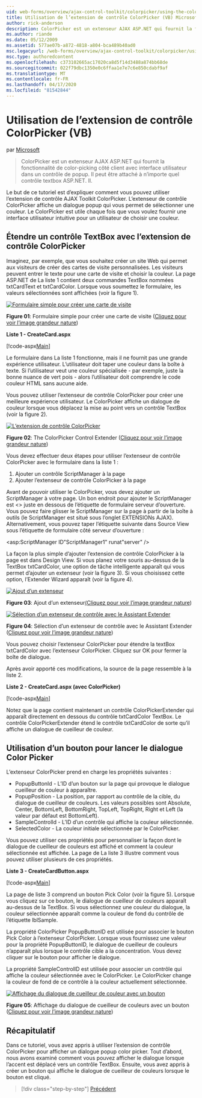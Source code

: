 ```yaml
---
uid: web-forms/overview/ajax-control-toolkit/colorpicker/using-the-colorpicker-control-extender-vb
title: Utilisation de l’extension de contrôle ColorPicker (VB) Microsoft Docs
author: rick-anderson
description: ColorPicker est un extenseur AJAX ASP.NET qui fournit la fonctionnalité de color-picking côté client avec interface utilisateur dans un contrôle de popup. Il peut être attaché à n’importe quel ASP.NET...
ms.author: riande
ms.date: 05/12/2009
ms.assetid: 577ae07b-a872-4818-a804-bca489b40ad0
msc.legacyurl: /web-forms/overview/ajax-control-toolkit/colorpicker/using-the-colorpicker-control-extender-vb
msc.type: authoredcontent
ms.openlocfilehash: c373102665ac17020ca8d5f14d3488a874bb68de
ms.sourcegitcommit: 022f79dbc1350e0c6ffaa1e7e7c6e850cdabf9af
ms.translationtype: MT
ms.contentlocale: fr-FR
ms.lasthandoff: 04/17/2020
ms.locfileid: "81542844"
---
```

# <a name="using-the-colorpicker-control-extender-vb"></a>Utilisation de l’extension de contrôle ColorPicker (VB)

par [Microsoft](https://github.com/microsoft)

> ColorPicker est un extenseur AJAX ASP.NET qui fournit la fonctionnalité de color-picking côté client avec interface utilisateur dans un contrôle de popup. Il peut être attaché à n’importe quel contrôle textbox ASP.NET. Il.

Le but de ce tutoriel est d’expliquer comment vous pouvez utiliser l’extension de contrôle AJAX Toolkit ColorPicker. L’extenseur de contrôle ColorPicker affiche un dialogue popup qui vous permet de sélectionner une couleur. Le ColorPicker est utile chaque fois que vous voulez fournir une interface utilisateur intuitive pour un utilisateur de choisir une couleur.

## <a name="extending-a-textbox-control-with-the-colorpicker-control-extender"></a>Étendre un contrôle TextBox avec l’extension de contrôle ColorPicker

Imaginez, par exemple, que vous souhaitez créer un site Web qui permet aux visiteurs de créer des cartes de visite personnalisées. Les visiteurs peuvent entrer le texte pour une carte de visite et choisir la couleur. La page ASP.NET de La liste 1 contient deux commandes TextBox nommées txtCardText et txtCardColor. Lorsque vous soumettez le formulaire, les valeurs sélectionnées sont affichées (voir la figure 1).

[![Formulaire simple pour créer une carte de visite](using-the-colorpicker-control-extender-vb/_static/image1.jpg)](using-the-colorpicker-control-extender-vb/_static/image1.png)

**Figure 01**: Formulaire simple pour créer une carte de visite ([Cliquez pour voir l’image grandeur nature](using-the-colorpicker-control-extender-vb/_static/image2.png))

**Liste 1 - CreateCard.aspx**

[!code-aspx[Main](using-the-colorpicker-control-extender-vb/samples/sample1.aspx)]

Le formulaire dans La liste 1 fonctionne, mais il ne fournit pas une grande expérience utilisateur. L’utilisateur doit taper une couleur dans la boîte à texte. Si l’utilisateur veut une couleur spécialisée - par exemple, juste la bonne nuance de vert pois - alors l’utilisateur doit comprendre le code couleur HTML sans aucune aide.

Vous pouvez utiliser l’extenseur de contrôle ColorPicker pour créer une meilleure expérience utilisateur. Le ColorPicker affiche un dialogue de couleur lorsque vous déplacez la mise au point vers un contrôle TextBox (voir la figure 2).

[![L’extension de contrôle ColorPicker](using-the-colorpicker-control-extender-vb/_static/image2.jpg)](using-the-colorpicker-control-extender-vb/_static/image3.png)

**Figure 02**: The ColorPicker Control Extender ([Cliquez pour voir l’image grandeur nature](using-the-colorpicker-control-extender-vb/_static/image4.png))

Vous devez effectuer deux étapes pour utiliser l’extenseur de contrôle ColorPicker avec le formulaire dans la liste 1 :

1. Ajouter un contrôle ScriptManager à la page
2. Ajouter l’extenseur de contrôle ColorPicker à la page

Avant de pouvoir utiliser le ColorPicker, vous devez ajouter un ScriptManager à votre page. Un bon endroit pour ajouter le ScriptManager est &lt;&gt; juste en dessous de l’étiquette de formulaire serveur d’ouverture. Vous pouvez faire glisser le ScriptManager sur la page à partir de la boîte à outils (le ScriptManager est situé sous l’onglet EXTENSIONs AJAX). Alternativement, vous pouvez taper l’étiquette suivante dans Source View sous l’étiquette de formulaire côté serveur d’ouverture :

&lt;asp:ScriptManager ID"ScriptManager1" runat"server" /&gt;

La façon la plus simple d’ajouter l’extension de contrôle ColorPicker à la page est dans Design View. Si vous planez votre souris au-dessus de la TextBox txtCardColor, une option de tâche intelligente apparaît qui vous permet d’ajouter un extenseur (voir la figure 3). Si vous choisissez cette option, l’Extender Wizard apparaît (voir la figure 4).

[![Ajout d’un extenseur](using-the-colorpicker-control-extender-vb/_static/image3.jpg)](using-the-colorpicker-control-extender-vb/_static/image5.png)

**Figure 03**: Ajout d’un extenseur[(Cliquez pour voir l’image grandeur nature](using-the-colorpicker-control-extender-vb/_static/image6.png))

[![Sélection d’un extenseur de contrôle avec le Assistant Extender](using-the-colorpicker-control-extender-vb/_static/image4.jpg)](using-the-colorpicker-control-extender-vb/_static/image7.png)

**Figure 04**: Sélection d’un extenseur de contrôle avec le Assistant Extender ([Cliquez pour voir l’image grandeur nature](using-the-colorpicker-control-extender-vb/_static/image8.png))

Vous pouvez choisir l’extenseur ColorPicker pour étendre la textBox txtCardColor avec l’extenseur ColorPicker. Cliquez sur OK pour fermer la boîte de dialogue.

Après avoir apporté ces modifications, la source de la page ressemble à la liste 2.

**Liste 2 - CreateCard.aspx (avec ColorPicker)**

[!code-aspx[Main](using-the-colorpicker-control-extender-vb/samples/sample2.aspx)]

Notez que la page contient maintenant un contrôle ColorPickerExtender qui apparaît directement en dessous du contrôle txtCardColor TextBox. Le contrôle ColorPickerExtender étend le contrôle txtCardColor de sorte qu’il affiche un dialogue de cueilleur de couleur.

## <a name="using-a-button-to-launch-the-color-picker-dialog"></a>Utilisation d’un bouton pour lancer le dialogue Color Picker

L’extenseur ColorPicker prend en charge les propriétés suivantes :

- PopupButtonId - L’ID d’un bouton sur la page qui provoque le dialogue cueilleur de couleur à apparaître.
- PopupPosition - La position, par rapport au contrôle de la cible, du dialogue de cueilleur de couleurs. Les valeurs possibles sont Absolute, Center, BottomLeft, BottomRight, TopLeft, TopRight, Right et Left (la valeur par défaut est BottomLeft).
- SampleControlId - L’ID d’un contrôle qui affiche la couleur sélectionnée.
- SelectedColor - La couleur initiale sélectionnée par le ColorPicker.

Vous pouvez utiliser ces propriétés pour personnaliser la façon dont le dialogue de cueilleur de couleurs est affiché et comment la couleur sélectionnée est affichée. La page de La liste 3 illustre comment vous pouvez utiliser plusieurs de ces propriétés.

**Liste 3 - CreateCardButton.aspx**

[!code-aspx[Main](using-the-colorpicker-control-extender-vb/samples/sample3.aspx)]

La page de liste 3 comprend un bouton Pick Color (voir la figure 5). Lorsque vous cliquez sur ce bouton, le dialogue de cueilleur de couleurs apparaît au-dessus de la TextBox. Si vous sélectionnez une couleur du dialogue, la couleur sélectionnée apparaît comme la couleur de fond du contrôle de l’étiquette lblSample.

La propriété ColorPicker PopupButtonID est utilisée pour associer le bouton Pick Color à l’extenseur ColorPicker. Lorsque vous fournissez une valeur pour la propriété PopupButtonID, le dialogue de cueilleur de couleurs n’apparaît plus lorsque le contrôle cible a la concentration. Vous devez cliquer sur le bouton pour afficher le dialogue.

La propriété SampleControlID est utilisée pour associer un contrôle qui affiche la couleur sélectionnée avec le ColorPicker. Le ColorPicker change la couleur de fond de ce contrôle à la couleur actuellement sélectionnée.

[![Affichage du dialogue de cueilleur de couleur avec un bouton](using-the-colorpicker-control-extender-vb/_static/image5.jpg)](using-the-colorpicker-control-extender-vb/_static/image9.png)

**Figure 05**: Affichage du dialogue de cueilleur de couleurs avec un bouton ([Cliquez pour voir l’image grandeur nature](using-the-colorpicker-control-extender-vb/_static/image10.png))

## <a name="summary"></a>Récapitulatif

Dans ce tutoriel, vous avez appris à utiliser l’extension de contrôle ColorPicker pour afficher un dialogue popup color picker. Tout d’abord, nous avons examiné comment vous pouvez afficher le dialogue lorsque l’accent est déplacé vers un contrôle TextBox. Ensuite, vous avez appris à créer un bouton qui affiche le dialogue de cueilleur de couleurs lorsque le bouton est cliqué.

> [!div class="step-by-step"]
> [Précédent](using-the-colorpicker-control-extender-cs.md)
